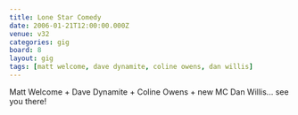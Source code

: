 ```yaml
---
title: Lone Star Comedy
date: 2006-01-21T12:00:00.000Z
venue: v32
categories: gig
board: 8
layout: gig
tags: [matt welcome, dave dynamite, coline owens, dan willis]
---
```

Matt Welcome + Dave Dynamite + Coline Owens + new MC Dan Willis... see you there!
